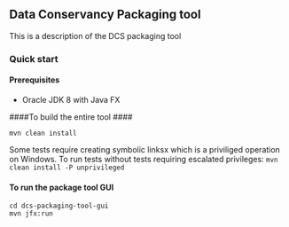 ## Data Conservancy Packaging tool ##

This is a description of the DCS packaging tool

### Quick start ###

#### Prerequisites ####
 - Oracle JDK 8 with Java FX

####To build the entire tool ####

 `mvn clean install`
  
Some tests require creating symbolic linksx which is a priviliged operation on Windows.  To run tests without tests requiring escalated privileges:
`mvn clean install -P unprivileged`

#### To run the package tool GUI ####

    cd dcs-packaging-tool-gui
    mvn jfx:run